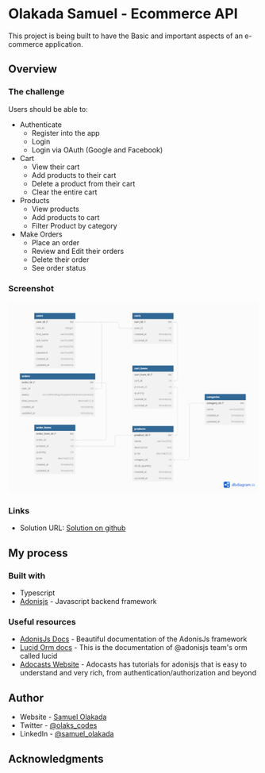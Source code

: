 # Olakada Samuel - Ecommerce API

This project is being built to have the Basic and important aspects of an e-commerce application.

<!-- ## Table of contents

- [Olakada Samuel - Ecommerce API](#olakada-samuel---ecommerce-api)
  - [Table of contents](#table-of-contents)
  - [Overview](#overview)
    - [The challenge](#the-challenge)
    - [Screenshot](#screenshot)
    - [Links](#links)
  - [My process](#my-process)
    - [Built with](#built-with)
    - [What I learned](#what-i-learned)
    - [Continued development](#continued-development)
    - [Useful resources](#useful-resources)
  - [Author](#author)
  - [Acknowledgments](#acknowledgments) -->

## Overview

### The challenge

Users should be able to:

- Authenticate
  - Register into the app
  - Login
  - Login via OAuth (Google and Facebook)
- Cart
  - View their cart
  - Add products to their cart
  - Delete a product from their cart
  - Clear the entire cart
- Products
  - View products
  - Add products to cart
  - Filter Product by category
- Make Orders
  - Place an order
  - Review and Edit their orders
  - Delete their order
  - See order status

### Screenshot

![](./db-image.png)

### Links

- Solution URL: [Solution on github](https://github.com/olakadasami/mini-e-comm-api.git)
<!-- - Live Site URL: [Add live site URL here](https://your-live-site-url.com) -->

## My process

### Built with

- Typescript
- [Adonisjs](https://adonisjs.com/) - Javascript backend framework

<!-- ### What I learned

Use this section to recap over some of your major learnings while working through this project. Writing these out and providing code samples of areas you want to highlight is a great way to reinforce your own knowledge.

To see how you can add code snippets, see below:

```html
<h1>Some HTML code I'm proud of</h1>
```

```css
.proud-of-this-css {
  color: papayawhip;
}
```

```js
const proudOfThisFunc = () => {
  console.log('🎉')
}
``` -->

<!-- If you want more help with writing markdown, we'd recommend checking out [The Markdown Guide](https://www.markdownguide.org/) to learn more.

**Note: Delete this note and the content within this section and replace with your own learnings.**

### Continued development

Use this section to outline areas that you want to continue focusing on in future projects. These could be concepts you're still not completely comfortable with or techniques you found useful that you want to refine and perfect.

**Note: Delete this note and the content within this section and replace with your own plans for continued development.** -->

### Useful resources

- [AdonisJs Docs](https://www.adonisjs.com) - Beautiful documentation of the AdonisJs framework
- [Lucid Orm docs](https://lucid.adonisjs.com/docs/introduction) - This is the documentation of @adonisjs team's orm called lucid
- [Adocasts Website](https://adocasts.com/) - Adocasts has tutorials for adonisjs that is easy to understand and very rich, from authentication/authorization and beyond

<!-- **Note: Delete this note and replace the list above with resources that helped you during the challenge. These could come in handy for anyone viewing your solution or for yourself when you look back on this project in the future.** -->

## Author

- Website - [Samuel Olakada](https://www.your-site.com)
- Twitter - [@olaks_codes](https://x.com/olaks_codes)
- LinkedIn - [@samuel_olakada](https://www.linkedin.com/in/samuel-olakada/)

<!-- **Note: Delete this note and add/remove/edit lines above based on what links you'd like to share.** -->

## Acknowledgments

<!-- This is where you can give a hat tip to anyone who helped you out on this project. Perhaps you worked in a team or got some inspiration from someone else's solution. This is the perfect place to give them some credit.

**Note: Delete this note and edit this section's content as necessary. If you completed this challenge by yourself, feel free to delete this section entirely.** -->
